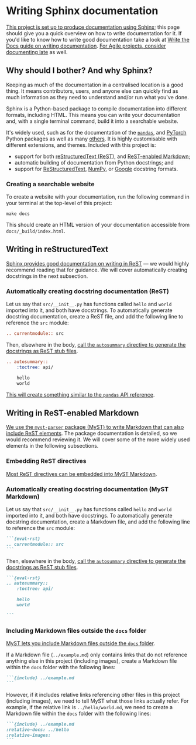 # Writing Sphinx documentation

[This project is set up to produce documentation using Sphinx][sphinx]; this page
should give you a quick overview on how to write documentation for it. If you'd like to
know how to write good documentation take a look at [Write the Docs guide on writing
documentation][writethedocs]. [For Agile projects, consider documenting
late][agilemodeling] as well.

## Why should I bother? And why Sphinx?

Keeping as much of the documentation in a centralised location is a good thing. It
means contributors, users, and anyone else can quickly find as much information as they
need to understand and/or run what you've done.

Sphinx is a Python-based package to compile documentation into different formats,
including HTML. This means you can write your documentation and, with a single terminal
command, build it into a searchable website.

It's widely used, such as for the documentation of the [`pandas`][pandas], and
[PyTorch][pytorch] Python packages as well as many [others][sphinx-examples]. It is
highly customisable with different extensions, and themes. Included with this project
is:

- support for both [reStructuredText (ReST)][rest], and [ReST-enabled Markdown][myst];
- automatic building of documentation from Python docstrings; and
- support for [ReStructuredText][docstring-rst], [NumPy][docstring-numpy], or
  [Google][docstring-google] docstring formats.

### Creating a searchable website

To create a website with your documentation, run the following command in your terminal
at the top-level of this project:

```shell
make docs
```

This should create an HTML version of your documentation accessible from
`docs/_build/index.html`.

## Writing in reStructuredText

[Sphinx provides good documentation on writing in ReST][sphinx-rst] — we would highly
recommend reading that for guidance. We will cover automatically creating docstrings in
the next subsection.

### Automatically creating docstring documentation (ReST)

Let us say that `src/__init__.py` has functions called `hello` and `world` imported
into it, and both have docstrings. To automatically generate docstring documentation,
create a ReST file, and add the following line to reference the `src` module:

```rest
.. currentmodule:: src
```

Then, elsewhere in the body, [call the `autosummary` directive to generate the
docstrings as ReST stub files][sphinx-autosummary].

```rest
.. autosummary::
    :toctree: api/

    hello
    world

```

[This will create something similar to the `pandas` API
reference][pandas-api-reference].

## Writing in ReST-enabled Markdown

[We use the `myst-parser` package (MyST) to write Markdown that can also include ReST
elements][myst]. The package documentation is detailed, so we would recommend reviewing
it. We will cover some of the more widely used elements in the following subsections.

### Embedding ReST directives

[Most ReST directives can be embedded into MyST Markdown][myst-rst-directives].

### Automatically creating docstring documentation (MyST Markdown)

Let us say that `src/__init__.py` has functions called `hello` and `world` imported
into it, and both have docstrings. To automatically generate docstring documentation,
create a Markdown file, and add the following line to reference the `src` module:

````md
```{eval-rst}
.. currentmodule:: src
```
````

Then, elsewhere in the body, [call the `autosummary` directive to generate the
docstrings as ReST stub files][sphinx-autosummary].

````md
```{eval-rst}
.. autosummary::
    :toctree: api/

    hello
    world

```
````

### Including Markdown files outside the `docs` folder

[MyST lets you include Markdown files outside the `docs` folder][myst-include].

If a Markdown file (`../example.md`) only contains links that do not reference anything
else in this project (including images), create a Markdown file within the `docs`
folder with the following lines:

````md
```{include} ../example.md
```
````

However, if it includes relative links referencing other files in this project
(including images), we need to tell MyST what those links actually refer. For example,
if the relative link is `../hello/world.md`, we need to create a Markdown file within
the `docs` folder with the following lines:

````md
```{include} ../example.md
:relative-docs: ../hello
:relative-images:
```
````

[agilemodeling]: http://agilemodeling.com/essays/documentLate.htm
[docstring-google]: http://google.github.io/styleguide/pyguide.html#38-comments-and-docstrings
[docstring-numpy]: https://numpydoc.readthedocs.io/en/latest/format.html
[docstring-rst]: https://www.python.org/dev/peps/pep-0287/
[myst]: https://myst-parser.readthedocs.io/
[myst-include]: https://myst-parser.readthedocs.io/en/latest/using/howto.html#include-a-file-from-outside-the-docs-folder-like-readme-md
[myst-rst-directives]: https://myst-parser.readthedocs.io/en/latest/using/syntax.html#directives-a-block-level-extension-point
[pandas]: https://pandas.pydata.org/docs/
[pandas-api-reference]: https://pandas.pydata.org/docs/reference/index.html
[pytorch]: https://pytorch.org/docs/stable/index.html
[rest]: https://docutils.readthedocs.io/en/sphinx-docs/user/rst/quickstart.html
[sphinx]: https://www.sphinx-doc.org/
[sphinx-autosummary]: https://www.sphinx-doc.org/en/master/usage/extensions/autosummary.html
[sphinx-examples]: https://www.sphinx-doc.org/en/master/examples.html
[sphinx-rst]: https://www.sphinx-doc.org/en/master/usage/restructuredtext/index.html
[writethedocs]: https://www.writethedocs.org/guide/writing/beginners-guide-to-docs/
